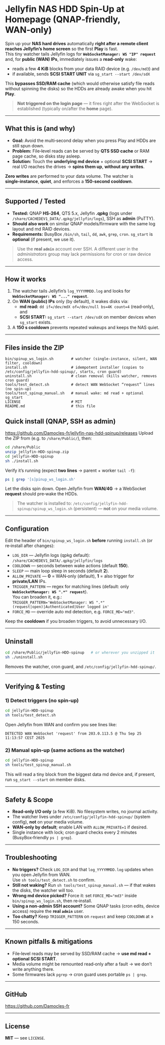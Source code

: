 
# Jellyfin NAS HDD Spin‑Up at Homepage (QNAP‑friendly, WAN‑only)

Spin up your **NAS hard drives** automatically **right after a remote client reaches Jellyfin’s home screen** so the first **Play** is fast.  
This tiny watcher tails Jellyfin logs for **`WebSocketManager: WS "IP" request`** and, for **public (WAN) IPs**, immediately issues a **read‑only** wake:
- reads a few **4 KiB** blocks from your data RAID device (e.g. `/dev/md3`) and
- if available, sends **SCSI START UNIT** via `sg_start --start /dev/sdX`

This **bypasses SSD/RAM cache** (which would otherwise satisfy file reads without spinning the disks) so the HDDs are already awake when you hit **Play**.

> **Not triggered on the login page** — it fires right after the WebSocket is established (typically on/after the **home** page).

---

## What this is (and why)

- **Goal:** Avoid the multi‑second delay when you press Play and HDDs are still spun down.
- **Problem:** File‑level reads can be served by **QTS SSD cache** or RAM page cache, so disks stay asleep.
- **Solution:** Touch the **underlying md device** + optional **SCSI START** → real I/O reaches the drives → **spins them up**, **without any writes**.

**Zero writes** are performed to your data volume. The watcher is **single‑instance**, **quiet**, and enforces a **150‑second cooldown**.

---

## Supported / Tested

- **Tested:** QNAP **HS‑264**, QTS 5.x, Jellyfin **.qpkg** (logs under `/share/CACHEDEV1_DATA/.qpkg/jellyfin/logs`), SSH as **admin** (PuTTY).
- **Should also work** on similar QNAP models/firmware with the same log layout and md RAID devices.
- **Requirements:** BusyBox `/bin/sh`, `tail`, `dd`, `awk`, `grep`, `cron`. `sg_start` is **optional** (if present, we use it).

> Use the **real `admin`** account over SSH. A different user in the *administrators* group may lack permissions for cron or raw device access.

---

## How it works

1. The watcher tails Jellyfin’s `log_YYYYMMDD.log` and looks for **`WebSocketManager: WS "..." request`**.
2. On **WAN (public) IPs** only (by default), it wakes disks via:
   - **md read:** `dd if=/dev/mdX of=/dev/null bs=4K count=4` (read‑only), and
   - **SCSI START:** `sg_start --start /dev/sdX` on member devices when `sg_start` exists.
3. A **150 s cooldown** prevents repeated wakeups and keeps the NAS quiet.

---

## Files inside the ZIP

```
bin/spinup_ws_login.sh        # watcher (single-instance, silent, WAN filter, cooldown)
install.sh                    # idempotent installer (copies to /etc/config/jellyfin-hdd-spinup/, starts, cron guard)
uninstall.sh                  # clean removal (kills watcher, removes cron guard)
tools/test_detect.sh          # detect WAN WebSocket “request” lines (no spin-up)
tools/test_spinup_manual.sh   # manual wake: md read + optional sg_start
LICENSE                       # MIT
README.md                     # this file
```

## Quick install (QNAP, SSH as **admin**)

https://github.com/Damocles-fr/jellyfin-nas-hdd-spinup/releases
Upload the ZIP from  (e.g. to `/share/Public/`), then:

```sh
cd /share/Public
unzip jellyfin-HDD-spinup.zip
cd jellyfin-HDD-spinup
sh ./install.sh
```

Verify it’s running (expect **two lines** → parent + worker `tail -f`):

```sh
ps | grep '[s]pinup_ws_login.sh'
```

Let the disks spin down. Open Jellyfin from **WAN/4G** → a WebSocket **request** should pre‑wake the HDDs.

> The watcher is installed to: `/etc/config/jellyfin-hdd-spinup/spinup_ws_login.sh` (persistent) — **not** on your media volume.

---

## Configuration

Edit the header of `bin/spinup_ws_login.sh` **before** running `install.sh` (or re‑install after changes):

- `LOG_DIR` — Jellyfin logs (qpkg default):  
  `/share/CACHEDEV1_DATA/.qpkg/jellyfin/logs`
- `COOLDOWN` — seconds between wake actions (default **150**).
- `SLEEP` — main loop sleep in seconds (default **2**).
- `ALLOW_PRIVATE` — **0** = WAN‑only (default), **1** = also trigger for **private/LAN** IPs.
- `TRIGGER_PATTERN` — regex for matching lines (default: only **`WebSocketManager: WS ".*" request`**).  
  You can broaden it, e.g.:  
  `TRIGGER_PATTERN='WebSocketManager: WS ".*" (request|open)|Authenticated|User logged in'`
- `FORCE_MD` — override auto md detection, e.g. `FORCE_MD="md3"`.

Keep the **cooldown** if you broaden triggers, to avoid unnecessary I/O.

---

## Uninstall

```sh
cd /share/Public/jellyfin-HDD-spinup   # or wherever you unzipped it
sh ./uninstall.sh
```

Removes the watcher, cron guard, and `/etc/config/jellyfin-hdd-spinup/`.

---

## Verifying & Testing

### 1) Detect triggers (no spin‑up)

```sh
cd jellyfin-HDD-spinup
sh tools/test_detect.sh
```
Open Jellyfin from WAN and confirm you see lines like:
```
DETECTED WAN WebSocket 'request' from 203.0.113.5 @ Thu Sep 25 11:13:57 CEST 2025
```

### 2) Manual spin‑up (same actions as the watcher)

```sh
cd jellyfin-HDD-spinup
sh tools/test_spinup_manual.sh
```

This will read a tiny block from the biggest data md device and, if present, run `sg_start --start` on member disks.

---

## Safety & Scope

- **Read‑only I/O only** (a few KiB). No filesystem writes, no journal activity.
- The watcher lives under `/etc/config/jellyfin-hdd-spinup/` (system config), **not** on your media volume.
- **WAN‑only by default**; enable LAN with `ALLOW_PRIVATE=1` if desired.
- Single instance with lock; cron guard checks every 2 minutes (BusyBox‑friendly `ps | grep`).

---

## Troubleshooting

- **No triggers?** Check `LOG_DIR` and that `log_YYYYMMDD.log` updates when you open Jellyfin from WAN.  
  Use `sh tools/test_detect.sh` to confirm.
- **Still not waking?** Run `sh tools/test_spinup_manual.sh` — if that wakes the disks, the watcher will too.
- **Wrong md device picked?** Force it: set `FORCE_MD="md3"` inside `bin/spinup_ws_login.sh`, then re‑install.
- **Using a non‑admin SSH account?** Some QNAP tasks (cron edits, device access) require the **real `admin`** user.
- **Too chatty?** Keep `TRIGGER_PATTERN` on `request` and keep `COOLDOWN` at ≥ 150 seconds.

---

## Known pitfalls & mitigations

- File‑level reads may be served by SSD/RAM cache → **use md read + optional SCSI START**.
- Media volume might be remounted read‑only after a fault → we don’t write anything there.
- Some firmwares lack `pgrep` → cron guard uses portable `ps | grep`.

---

## GitHub

https://github.com/Damocles-fr

---

## License

**MIT** — see `LICENSE`.
